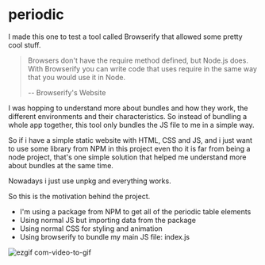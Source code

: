 # periodic

I made this one to test a tool called Browserify that allowed some pretty cool stuff.

> Browsers don't have the require method defined, but Node.js does. With Browserify you can write code that uses require in the same way that you would use it in Node.
>
> -- Browserify's Website

I was hopping to understand more about bundles and how they work, the different environments and their characteristics. So instead of bundling a whole app together, this tool only bundles the JS file to me in a simple way.

So if i have a simple static website with HTML, CSS and JS, and i just want to use some library from NPM in this project even tho it is far from being a node project, that's one simple solution that helped me understand more about bundles at the same time.

Nowadays i just use unpkg and everything works.

So this is the motivation behind the project.

- I'm using a package from NPM to get all of the periodic table elements
- Using normal JS but importing data from the package
- Using normal CSS for styling and animation
- Using browserify to bundle my main JS file: index.js

![ezgif com-video-to-gif](https://github.com/brianmirandadev/periodic/assets/94651050/d31ad6ca-e0de-4ee7-b9b4-437720c66988)
